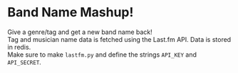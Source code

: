 # Band Name Mashup!

Give a genre/tag and get a new band name back!  
Tag and musician name data is fetched using the Last.fm API. Data is stored in redis.  
Make sure to make `lastfm.py` and define the strings `API_KEY` and `API_SECRET`.

